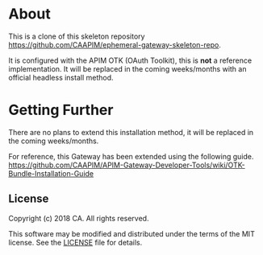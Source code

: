 # About

This is a clone of this skeleton repository https://github.com/CAAPIM/ephemeral-gateway-skeleton-repo.

It is configured with the APIM OTK (OAuth Toolkit), this is **not** a reference implementation. It will be replaced in the coming weeks/months with an official headless install method.

# Getting Further
There are no plans to extend this installation method, it will be replaced in the coming weeks/months.

For reference, this Gateway has been extended using the following guide.
https://github.com/CAAPIM/APIM-Gateway-Developer-Tools/wiki/OTK-Bundle-Installation-Guide


## License

Copyright (c) 2018 CA. All rights reserved.

This software may be modified and distributed under the terms
of the MIT license. See the [LICENSE][license-link] file for details.


 [license-link]: /LICENSE
 [contributing]: /CONTRIBUTING.md